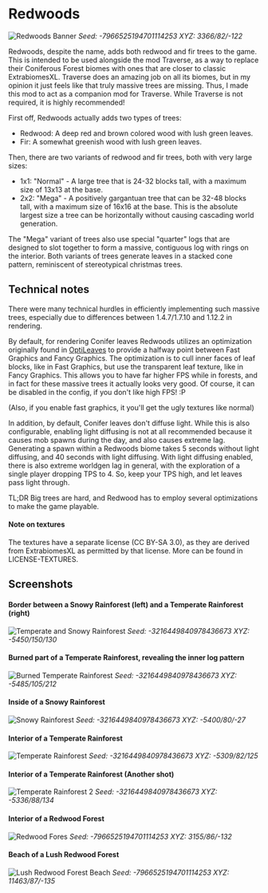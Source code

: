 # Redwoods

![Redwoods Banner](showcase/Redwood%20Forest%20Canyon%20Banner.png)
*Seed: -7966525194701114253 XYZ: 3366/82/-122*

Redwoods, despite the name, adds both redwood and fir trees to the game. This is intended to be used alongside the mod
Traverse, as a way to replace their Coniferous Forest biomes with ones that are closer to classic ExtrabiomesXL. Traverse
does an amazing job on all its biomes, but in my opinion it just feels like that truly massive trees are missing. Thus,
I made this mod to act as a companion mod for Traverse. While Traverse is not required, it is highly recommended!

First off, Redwoods actually adds two types of trees:
 * Redwood: A deep red and brown colored wood with lush green leaves.
 * Fir: A somewhat greenish wood with lush green leaves.

Then, there are two variants of redwood and fir trees, both with very large sizes:

 * 1x1: "Normal" - A large tree that is 24-32 blocks tall, with a maximum size of 13x13 at the base.
 * 2x2: "Mega" - A positively gargantuan tree that can be 32-48 blocks tall, with a maximum size of 16x16 at the base.
   This is the absolute largest size a tree can be horizontally without causing cascading world generation.

The "Mega" variant of trees also use special "quarter" logs that are designed to slot together to form a massive,
contiguous log with rings on the interior. Both variants of trees generate leaves in a stacked cone pattern, reminiscent
of stereotypical christmas trees.

## Technical notes

There were many technical hurdles in efficiently implementing such massive trees, especially due to differences between
1.4.7/1.7.10 and 1.12.2 in rendering.

By default, for rendering Conifer leaves Redwoods utilizes an optimization originally found in 
[OptiLeaves](https://www.minecraftforum.net/forums/mapping-and-modding-java-edition/minecraft-mods/1289639-v1-4-optileaves-faster-leaves-rendering-looks)
to provide a halfway point between Fast Graphics and Fancy Graphics. The optimization is to cull inner faces of leaf
blocks, like in Fast Graphics, but use the transparent leaf texture, like in Fancy Graphics. This allows you to have
far higher FPS while in forests, and in fact for these massive trees it actually looks very good. Of course, it can be
disabled in the config, if you don't like high FPS! :P

(Also, if you enable fast graphics, it you'll get the ugly textures like normal)

In addition, by default, Conifer leaves don't diffuse light. While this is also configurable, enabling light diffusing
is not at all recommended because it causes mob spawns during the day, and also causes extreme lag. Generating a spawn
within a Redwoods biome takes 5 seconds without light diffusing, and 40 seconds with light diffusing. With light diffusing
enabled, there is also extreme worldgen lag in general, with the exploration of a single player dropping TPS to 4. So,
keep your TPS high, and let leaves pass light through.

TL;DR Big trees are hard, and Redwood has to employ several optimizations to make the game playable.

#### Note on textures

The textures have a separate license (CC BY-SA 3.0), as they are derived from ExtrabiomesXL as permitted by that license. 
More can be found in LICENSE-TEXTURES.

## Screenshots

#### Border between a Snowy Rainforest (left) and a Temperate Rainforest (right)
![Temperate and Snowy Rainforest](showcase/Temperate%20and%20Snowy%20Rainforest.png)
*Seed: -3216449840978436673 XYZ: -5450/150/130*

#### Burned part of a Temperate Rainforest, revealing the inner log pattern
![Burned Temperate Rainforest](showcase/Burned%20Temperate%20Rainforest.png)
*Seed: -3216449840978436673 XYZ: -5485/105/212*

#### Inside of a Snowy Rainforest
![Snowy Rainforest](showcase/Snowy%20Rainforest.png)
*Seed: -3216449840978436673 XYZ: -5400/80/-27*

#### Interior of a Temperate Rainforest
![Temperate Rainforest](showcase/Temperate%20Rainforest.png)
*Seed: -3216449840978436673 XYZ: -5309/82/125*

#### Interior of a Temperate Rainforest (Another shot)
![Temperate Rainforest 2](showcase/Temperate%20Rainforest%202.png)
*Seed: -3216449840978436673 XYZ: -5336/88/134*

#### Interior of a Redwood Forest
![Redwood Fores](showcase/Redwood%20Forest.png)
*Seed: -7966525194701114253 XYZ: 3155/86/-132*

#### Beach of a Lush Redwood Forest
![Lush Redwood Forest Beach](showcase/Lush%20Redwood%20Forest%20Beach.png)
*Seed: -7966525194701114253 XYZ: 11463/87/-135*